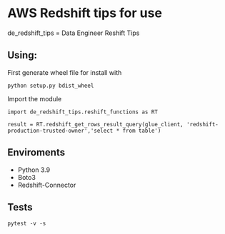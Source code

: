# AWS Redshift tips for use
de_redshift_tips = Data Engineer Reshift Tips
## Using:

First generate wheel file for install with
```
python setup.py bdist_wheel
```

Import the module
```
import de_redshift_tips.reshift_functions as RT

result = RT.redshift_get_rows_result_query(glue_client, 'redshift-production-trusted-owner','select * from table')
```

## Enviroments

* Python 3.9
* Boto3
* Redshift-Connector

## Tests

```
pytest -v -s
```